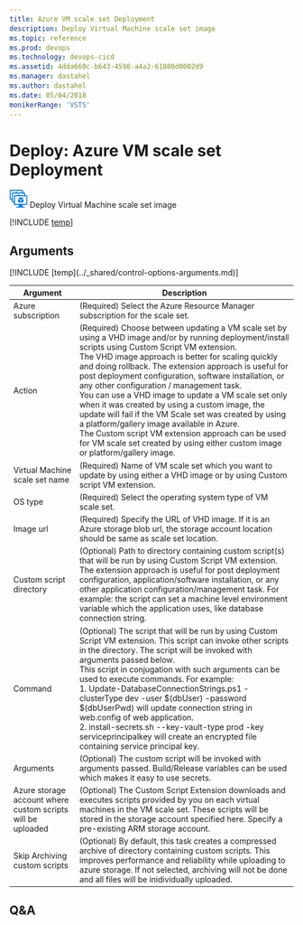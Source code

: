 ```yaml
---
title: Azure VM scale set Deployment
description: Deploy Virtual Machine scale set image
ms.topic: reference
ms.prod: devops
ms.technology: devops-cicd
ms.assetid: 4dda660c-b643-4598-a4a2-61080d0002d9
ms.manager: dastahel
ms.author: dastahel
ms.date: 05/04/2018
monikerRange: 'VSTS'
---
```


# Deploy: Azure VM scale set Deployment

![](_img/azurevmssdeployment.png) Deploy Virtual Machine scale set image

[!INCLUDE [temp](../_shared/yaml/AzureVmssDeploymentV0.0.md)]

## Arguments

<table><thead><tr><th>Argument</th><th>Description</th></tr></thead>
<tr><td>Azure subscription</td><td>(Required) Select the Azure Resource Manager subscription for the scale set.</td></tr>
<tr><td>Action</td><td>(Required) Choose between updating a VM scale set by using a VHD image and/or by running deployment/install scripts using Custom Script VM extension.<br/>The VHD image approach is better for scaling quickly and doing rollback. The extension approach is useful for post deployment configuration, software installation, or any other configuration / management task.<br/>You can use a VHD image to update a VM scale set only when it was created by using a custom image, the update will fail if the VM Scale set was created by using a platform/gallery image available in Azure.<br/>The Custom script VM extension approach can be used for VM scale set created by using either custom image or platform/gallery image.</td></tr>
<tr><td>Virtual Machine scale set name</td><td>(Required) Name of VM scale set which you want to update by using either a VHD image or by using Custom script VM extension.</td></tr>
<tr><td>OS type</td><td>(Required) Select the operating system type of VM scale set.</td></tr>
<tr><td>Image url</td><td>(Required) Specify the URL of VHD image. If it is an Azure storage blob url, the storage account location should be same as scale set location.</td></tr>
<tr><td>Custom script directory</td><td>(Optional) Path to directory containing custom script(s) that will be run by using Custom Script VM extension. The extension approach is useful for post deployment configuration, application/software installation, or any other application configuration/management task. For example: the script can set a machine level environment variable which the application uses, like database connection string.</td></tr>
<tr><td>Command</td><td>(Optional) The script that will be run by using Custom Script VM extension. This script can invoke other scripts in the directory. The script will be invoked with arguments passed below.<br/>This script in conjugation with such arguments can be used to execute commands. For example:<br/>1. Update-DatabaseConnectionStrings.ps1 -clusterType dev -user $(dbUser) -password $(dbUserPwd) will update connection string in web.config of web application.<br/>2. install-secrets.sh --key-vault-type prod -key serviceprincipalkey will create an encrypted file containing service principal key.</td></tr>
<tr><td>Arguments</td><td>(Optional) The custom script will be invoked with arguments passed. Build/Release variables can be used which makes it easy to use secrets.</td></tr>
<tr><td>Azure storage account where custom scripts will be uploaded</td><td>(Optional) The Custom Script Extension downloads and executes scripts provided by you on each virtual machines in the VM scale set. These scripts will be stored in the storage account specified here. Specify a pre-existing ARM storage account.</td></tr>
<tr><td>Skip Archiving custom scripts</td><td>(Optional) By default, this task creates a compressed archive of directory containing custom scripts. This improves performance and reliability while uploading to azure storage. If not selected, archiving will not be done and all files will be inidividually uploaded.</td></tr>
[!INCLUDE [temp](../_shared/control-options-arguments.md)]
</table>

## Q&A

<!-- BEGINSECTION class="md-qanda" -->

<!-- ENDSECTION -->
